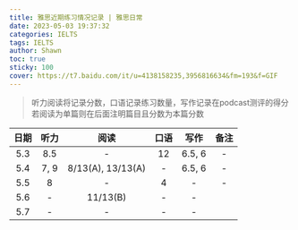 ```yaml
---
title: 雅思近期练习情况记录 | 雅思日常
date: 2023-05-03 19:37:32
categories: IELTS
tags: IELTS
author: Shawn
toc: true
sticky: 100
cover: https://t7.baidu.com/it/u=4138158235,3956816634&fm=193&f=GIF
---
```


>听力阅读将记录分数，口语记录练习数量，写作记录在podcast测评的得分</br>若阅读为单篇则在后面注明篇目且分数为本篇分数

| 日期 | 听力 | 阅读 | 口语 | 写作 | 备注 |
| :---: | :---: | :---: | :---: | :---: | :---: |
| 5.3 | 8.5 | - | 12 | 6.5, 6 | - |
| 5.4 | 7, 9 | 8/13(A), 13/13(A) | - | 6.5, 6 | - |
| 5.5 | 8 | - | 4 | - | - |
| 5.6 | - | 11/13(B) | - | - |
| 5.7 | - | - | - | - |
